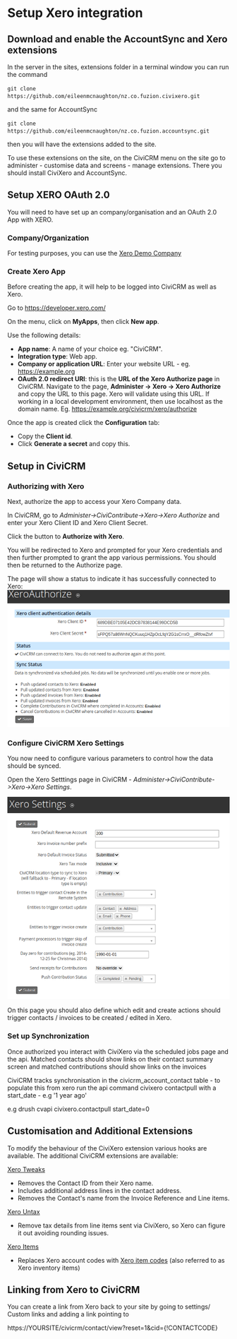 # Setup Xero integration

## Download and enable the AccountSync and Xero extensions

In the server in the sites, extensions folder in a terminal window you can run the command

`git clone https://github.com/eileenmcnaughton/nz.co.fuzion.civixero.git`

and the same for AccountSync

`git clone https://github.com/eileenmcnaughton/nz.co.fuzion.accountsync.git`

then you will have the extensions added to the site.

To use these extensions on the site, on the CiviCRM menu on the site go to administer - customise data and screens - manage extensions. There you should install CiviXero and AccountSync.

## Setup XERO OAuth 2.0

You will need to have set up an company/organisation and an OAuth 2.0 App with XERO.

### Company/Organization
For testing purposes, you can use the [Xero Demo Company](https://central.xero.com/s/article/Use-the-demo-company)

### Create Xero App
Before creating the app, it will help to be logged into CiviCRM as well as Xero.

Go to https://developer.xero.com/

On the menu, click on __MyApps__, then click __New app__.

Use the following details:
- __App name__: A name of your choice eg. "CiviCRM".
- __Integration type__: Web app.
- __Company or application URL__: Enter your website URL - eg. https://example.org
- __OAuth 2.0 redirect URI__: this is the __URL of the Xero Authorize page__ in CiviCRM. Navigate to the page, __Administer -> Xero -> Xero Authorize__ and copy the URL to this page. Xero will validate using this URL. If working in a local development environment, then use localhost as the domain name. Eg. https://example.org/civicrm/xero/authorize

Once the app is created click the __Configuration__ tab:
- Copy the __Client id__.
- Click __Generate a secret__ and copy this.

## Setup in CiviCRM

### Authorizing with Xero
Next, authorize the app to access your Xero Company data.

In CiviCRM, go to *Administer->CiviContribute->Xero->Xero Authorize* and enter your Xero Client ID and Xero Client Secret.

Click the button to __Authorize with Xero__.

You will be redirected to Xero and prompted for your Xero credentials and then further prompted to grant the app various permissions.
You should then be returned to the Authorize page.

The page will show a status to indicate it has successfully connected to Xero:
![Xero Authorize](./images/xeroauthorize.png)

### Configure CiviCRM Xero Settings

You now need to configure various parameters to control how the data should be synced.

Open the Xero Setttings page in CiviCRM - *Administer->CiviContribute->Xero->Xero Settings*.

![Xero Settings](./images/xerosettings.png)

On this page you should also define which edit and create actions should trigger contacts / invoices to be created / edited in Xero.

### Set up Synchronization
Once authorized you interact with CiviXero via the scheduled jobs page and the api. Matched contacts should show links on their contact summary screen and matched contributions should show links on the invoices

CiviCRM tracks synchronisation in the civicrm_account_contact table - to populate this from xero run the api command civixero contactpull with a start_date - e.g '1 year ago'

e.g
drush cvapi civixero.contactpull start_date=0

## Customisation and Additional Extensions

To modify the behaviour of the CiviXero extension various hooks are available. The additional CiviCRM extensions are available:

[Xero Tweaks](https://github.com/agileware/au.com.agileware.xerotweaks)
- Removes the Contact ID from their Xero name.
- Includes additional address lines in the contact address.
- Removes the Contact's name from the Invoice Reference and Line items.

[Xero Untax](https://github.com/agileware/au.com.agileware.xerountax)
- Remove tax details from line items sent via CiviXero, so Xero can figure it out avoiding rounding issues.

[Xero Items](https://github.com/agileware/au.com.agileware.xeroitems)
- Replaces Xero account codes with [Xero item codes](https://help.xero.com/nz/Inventory) (also referred to as Xero inventory items)

## Linking from Xero to CiviCRM

You can create a link from Xero back to your site by going to settings/ Custom links and adding a link pointing to

https://YOURSITE/civicrm/contact/view?reset=1&cid={!CONTACTCODE}
